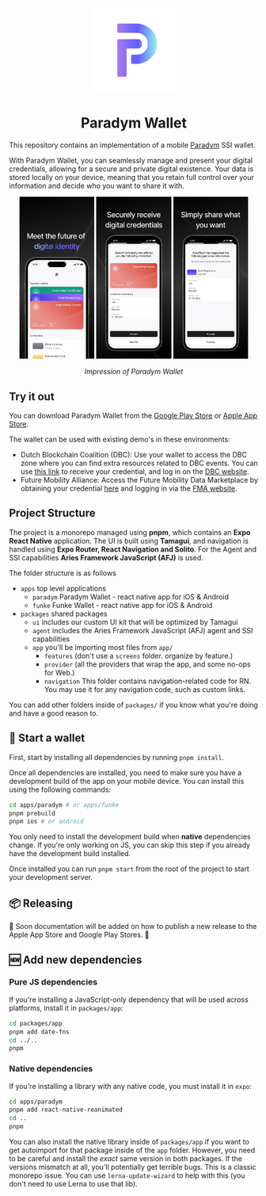 <div align="center">
   <img src="assets/icon.png" alt="Animo Logo" height="176px" />
</div>

<h1 align="center"><b>Paradym Wallet</b></h1>

This repository contains an implementation of a mobile [Paradym](https://paradym.id) SSI wallet.

With Paradym Wallet, you can seamlessly manage and present your digital credentials, allowing for a secure and private digital existence. Your data is stored locally on your device, meaning that you retain full control over your information and decide who you want to share it with.

<div align="center">
  <img src="assets/ios-1.jpg" width="30%" />
  <img src="assets/ios-2.jpg" width="30%" /> 
  <img src="assets/ios-3.jpg" width="30%" />
</div>

<p align="center"><i>Impression of Paradym Wallet</i></p>

## Try it out

You can download Paradym Wallet from the [Google Play Store](https://play.google.com/store/apps/details?id=id.paradym.wallet) or [Apple App Store](https://apps.apple.com/nl/app/paradym-wallet/id6449846111?l=en).

The wallet can be used with existing demo's in these environments:

- Dutch Blockchain Coalition (DBC): Use your wallet to access the DBC zone where you can find extra resources related to DBC events. You can use [this link](https://ssi.dutchblockchaincoalition.org/demo/issuer) to receive your credential, and log in on the [DBC website](https://www.dutchblockchaincoalition.org/userlogin).
- Future Mobility Alliance: Access the Future Mobility Data Marketplace by obtaining your credential [here](https://ssi.future-mobility-alliance.org/demo/issuer) and logging in via the [FMA website](https://marketplace.future-mobility-alliance.org/).

## Project Structure

The project is a monorepo managed using **pnpm**, which contains an **Expo React Native** application. The UI is built using **Tamagui**, and navigation is handled using **Expo Router, React Navigation and Solito**. For the Agent and SSI capabilities **Aries Framework JavaScript (AFJ)** is used.

The folder structure is as follows

- `apps` top level applications
  - `paradym` Paradym Wallet - react native app for iOS & Android
  - `funke` Funke Wallet - react native app for iOS & Android
- `packages` shared packages
  - `ui` includes our custom UI kit that will be optimized by Tamagui
  - `agent` includes the Aries Framework JavaScript (AFJ) agent and SSI capabilities
  - `app` you'll be importing most files from `app/`
    - `features` (don't use a `screens` folder. organize by feature.)
    - `provider` (all the providers that wrap the app, and some no-ops for Web.)
    - `navigation` This folder contains navigation-related code for RN. You may use it for any navigation code, such as custom links.

You can add other folders inside of `packages/` if you know what you're doing and have a good reason to.

## 🏁 Start a wallet

First, start by installing all dependencies by running `pnpm install`.

Once all dependencies are installed, you need to make sure you have a development build of the app on your mobile device.
You can install this using the following commands:

```sh
cd apps/paradym # or apps/funke
pnpm prebuild
pnpm ios # or android
```

You only need to install the development build when **native** dependencies change. If you're only working on JS, you can skip this step if you already have the development build installed.

Once installed you can run `pnpm start` from the root of the project to start your development server.

## 📦 Releasing

🚧 Soon documentation will be added on how to publish a new release to the Apple App Store and Google Play Stores. 🚧

## 🆕 Add new dependencies

### Pure JS dependencies

If you're installing a JavaScript-only dependency that will be used across platforms, install it in `packages/app`:

```sh
cd packages/app
pnpm add date-fns
cd ../..
pnpm
```

### Native dependencies

If you're installing a library with any native code, you must install it in `expo`:

```sh
cd apps/paradym
pnpm add react-native-reanimated
cd ..
pnpm
```

You can also install the native library inside of `packages/app` if you want to get autoimport for that package inside of the `app` folder. However, you need to be careful and install the _exact_ same version in both packages. If the versions mismatch at all, you'll potentially get terrible bugs. This is a classic monorepo issue. You can use `lerna-update-wizard` to help with this (you don't need to use Lerna to use that lib).
